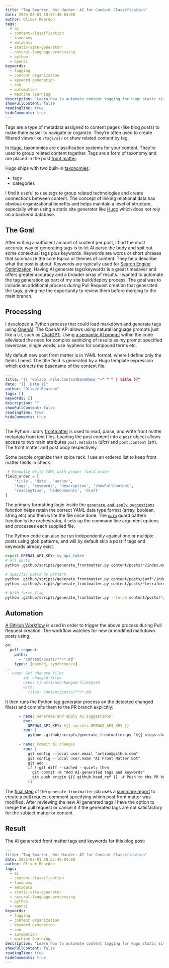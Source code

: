 ```yaml
---
title: "Tag Smarter, Not Harder: AI for Content Classification"
date: 2025-08-01 18:57:45-04:00
author: Oliver Reardon
tags:
  - ai
  - content-classification
  - taxonomy
  - metadata
  - static-site-generator
  - natural-language-processing
  - python
  - openai
keywords:
  - tagging
  - content organization
  - keyword generation
  - seo
  - automation
  - machine learning
description: "Learn how to automate content tagging for Hugo static sites using AI. This guide covers building a Python script with OpenAI's API to generate relevant tags and keywords, integrating it into GitHub Actions workflows for automatic processing during pull requests, and maintaining consistent YAML front matter structure across all blog posts."
showFullContent: false
readingTime: true
hideComments: true
---
```

Tags are a type of metadata assigned to content pages (like blog posts) to make them easier to navigate or organize. They’re often used to create filtered views like `/tags/ai/` or show related content by tag.

In [Hugo](https://gohugo.io/), taxonomies are classification systems for your content. They're used to group related content together. Tags are a form of taxonomy and are placed in the post [front matter](https://gohugo.io/content-management/front-matter/).

Hugo ships with two built-in [taxonomies](https://gohugo.io/content-management/taxonomies/#default-taxonomies):
- tags
- categories

I find it useful to use tags to group related technologies and create connections between content. The concept of linking relational data has obvious organizational benefits and helps maintain a level of structure, especially when using a static site generator like [Hugo](https://gohugo.io/) which does not rely on a backend database.

## The Goal

After writing a sufficient amount of content per post, I find the most accurate way of generating tags is to let AI parse the body and spit out some contextual tags plus keywords. Keywords are words or short phrases that summarize the core topics or themes of content. They help describe what the post is about. Keywords are typically used for [Search Engine Optimization](https://developers.google.com/search/docs/fundamentals/seo-starter-guide). Having AI generate tags/keywords is a great timesaver and offers greater accuracy and a broader array of results. I wanted to automate the tag generation as part of my site build/deploy process. The goal was to include an additional process during Pull Request creation that generated the tags, giving me the opportunity to review them before merging to the main branch.

## Processing

I developed a Python process that could load markdown and generate tags using [OpenAI](https://platform.openai.com/). The OpenAI API allows using natural language prompts just like a UI, such as [ChatGPT](https://openai.com/chatgpt/overview/). Using [a semantic AI prompt](https://github.com/oliver-reardon/oliver-reardon.github.io/blob/515cbfd4f20d65c42ea00f935e6d0f55804f731b/.github/scripts/generate_frontmatter.py#L34) within the code alleviated the need for complex sanitizing of results as my prompt specified lowercase, single words, use hyphens for compound terms etc.

My default new post front matter is in YAML format, where I define only the fields I need. The title field is generated by a Hugo template expression which extracts the basename of the content file:

```yaml
---
title: "{{ replace .File.ContentBaseName "-" " " | title }}"
date: "{{ .Date }}"
author: "Oliver Reardon"
tags: []
keywords: []
description: ""
showFullContent: false
readingTime: true
hideComments: true
---
```
The Python library [frontmatter](https://pypi.org/project/python-frontmatter/) is used to read, parse, and write front matter metadata from text files. Loading the post content into a `post` object allows access to two main attributes `post.metadata` (*dict*) and `post.content` (*str*). The front matter and post body respectively. 

Some people organize their spice rack. I use an ordered list to keep front matter fields in check.
```python
 # Manually write YAML with proper field order
field_order = [
    'title', 'date', 'author', 
    'tags', 'keywords', 'description', 'showFullContent', 
    'readingTime', 'hideComments', 'draft'
]
```

The primary formatting logic inside the [`generate_and_apply_suggestions`](https://github.com/oliver-reardon/oliver-reardon.github.io/blob/515cbfd4f20d65c42ea00f935e6d0f55804f731b/.github/scripts/generate_frontmatter.py#L8) function helps retain the correct YAML data type format (array, boolean, string etc) and then write the file once done. The [`main`](https://github.com/oliver-reardon/oliver-reardon.github.io/blob/515cbfd4f20d65c42ea00f935e6d0f55804f731b/.github/scripts/generate_frontmatter.py#L130) guard pattern function is the orchestrator, it sets up the command line argument options and processes each supplied file.

The Python code can also be run independently against one or multiple posts using glob patterns, and will by default skip a post if tags and keywords already exist. 

```bash
export OPENAI_API_KEY='my_api_token'
# All posts
python .github/scripts/generate_frontmatter.py content/posts/*/index.md

# Specific posts by pattern
python .github/scripts/generate_frontmatter.py content/posts/jamf*/index.md
python .github/scripts/generate_frontmatter.py content/posts/*terraform*/index.md

# With force flag
python .github/scripts/generate_frontmatter.py --force content/posts/*/index.md
```

## Automation

[A GitHub Workflow](https://github.com/oliver-reardon/oliver-reardon.github.io/blob/main/.github/workflows/ai-tag-gen.yml) is used in order to trigger the above process during Pull Request creation. The workflow watches for new or modified markdown posts using:

```yaml
on:
  pull_request:
    paths: 
      - 'content/posts/**/*.md'
    types: [opened, synchronize]
...
 - name: Get changed files
        id: changed-files
        uses: tj-actions/changed-files@v40
        with:
          files: content/posts/**/*.md
```

It then runs the Python tag generator process on the detected changed file(s) and commits them to the PR branch explicitly:

```yaml
      - name: Generate and apply AI suggestions
        env:
          OPENAI_API_KEY: ${{ secrets.OPENAI_API_KEY }}
        run: |
          python .github/scripts/generate_frontmatter.py "${{ steps.changed-files.outputs.all_changed_files }}"
          
      - name: Commit AI changes
        run: |
          git config --local user.email "action@github.com"
          git config --local user.name "AI Front Matter Bot"
          git add .
          if ! git diff --cached --quiet; then
            git commit -m "Add AI-generated tags and keywords"
            git push origin ${{ github.head_ref }}  # Push to the PR branch explicitly
          fi
```

The [final step](https://github.com/oliver-reardon/oliver-reardon.github.io/blob/515cbfd4f20d65c42ea00f935e6d0f55804f731b/.github/workflows/ai-tag-gen.yml#L58) of the `generate-frontmatter` job uses a [summary report](https://github.com/oliver-reardon/oliver-reardon.github.io/blob/515cbfd4f20d65c42ea00f935e6d0f55804f731b/.github/scripts/generate_frontmatter.py#L149) to create a pull request comment specifying which post front matter was modified. After reviewing the new AI generated tags I have the option to merge the pull request or cancel it if the generated tags are not satisfactory for the subject matter or content.

## Result

The AI generated front matter tags and keywords for this blog post:

```yaml
---
title: "Tag Smarter, Not Harder: AI for Content Classification"
date: 2025-08-01 18:57:45-04:00
author: Oliver Reardon
tags:
  - ai
  - content-classification
  - taxonomy
  - metadata
  - static-site-generator
  - natural-language-processing
  - python
  - openai
keywords:
  - tagging
  - content organization
  - keyword generation
  - seo
  - automation
  - machine learning
description: "Learn how to automate content tagging for Hugo static sites using AI. This guide covers building a Python script with OpenAI's API to generate relevant tags and keywords, integrating it into GitHub Actions workflows for automatic processing during pull requests, and maintaining consistent YAML front matter structure across all blog posts."
showFullContent: false
readingTime: true
hideComments: true
---
```